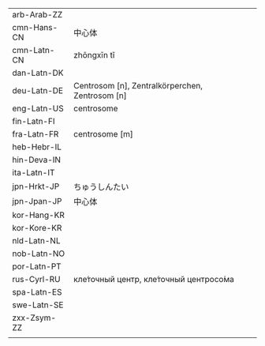| | | |
|-|-|-|
| arb-Arab-ZZ |  |  |
| cmn-Hans-CN | 中心体 |  |
| cmn-Latn-CN | zhōngxīn tǐ |  |
| dan-Latn-DK |  |  |
| deu-Latn-DE | Centrosom [n], Zentralkörperchen, Zentrosom [n] |  |
| eng-Latn-US | centrosome |  |
| fin-Latn-FI |  |  |
| fra-Latn-FR | centrosome [m] |  |
| heb-Hebr-IL |  |  |
| hin-Deva-IN |  |  |
| ita-Latn-IT |  |  |
| jpn-Hrkt-JP | ちゅうしんたい |  |
| jpn-Jpan-JP | 中心体 |  |
| kor-Hang-KR |  |  |
| kor-Kore-KR |  |  |
| nld-Latn-NL |  |  |
| nob-Latn-NO |  |  |
| por-Latn-PT |  |  |
| rus-Cyrl-RU | кле́точный центр, кле́точный центросо́ма |  |
| spa-Latn-ES |  |  |
| swe-Latn-SE |  |  |
| zxx-Zsym-ZZ |  |  |
|  |  |  |
